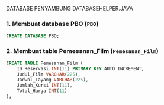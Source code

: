 DATABASE PENYAMBUNG DATABASEHELPER.JAVA

### 1. Membuat database PBO (`PBO`)

```sql
CREATE DATABASE PBO;
```

### 2. Membuat table Pemesanan_Film (`Pemesanan_Film`)

```sql
CREATE TABLE Pemesanan_Film (
    ID_Reservasi INT(11) PRIMARY KEY AUTO_INCREMENT,
    Judul_Film VARCHAR(225),
    Jadwal_Tayang VARCHAR(225),
    Jumlah_Kursi INT(11),
    Total_Harga INT(11)
);
```

